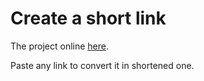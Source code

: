 # Create a short link

The project online [here](https://volodymyrvoronov.github.io/URL-shortener/).

Paste any link to convert it in shortened one. 
